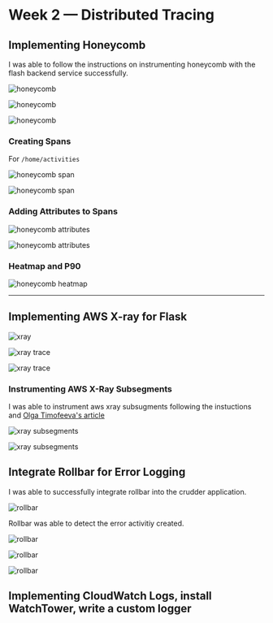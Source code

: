 # Week 2 — Distributed Tracing


## Implementing Honeycomb

I was able to follow the instructions on instrumenting honeycomb with the flash backend service successfully.

  ![honeycomb](./assets//hc_1.JPG)


  ![honeycomb](./assets//hc_2.JPG)


  ![honeycomb](./assets//hc_trace.JPG)

### Creating Spans

  For `/home/activities`

   ![honeycomb span](./assets//hc_span.JPG)

   ![honeycomb span](./assets//hc_span1.JPG)

  ### Adding Attributes to Spans


  ![honeycomb attributes](./assets//hc_attributes.JPG)

  ![honeycomb attributes](./assets//hc_attributes1.JPG)
   

  ### Heatmap and P90

  ![honeycomb heatmap](./assets//hc_heatmap.JPG)



---
## Implementing AWS X-ray for Flask

  ![xray](./assets//aws_xray.JPG)

  ![xray trace](./assets//aws_xray_trace.JPG)

  ![xray trace](./assets//aws_xray_trace1.JPG)

### Instrumenting AWS X-Ray Subsegments

I was able to instrument aws xray subsugments following the instuctions and [Olga Timofeeva's article](https://olley.hashnode.dev/aws-free-cloud-bootcamp-instrumenting-aws-x-ray-subsegments)

 ![xray subsegments](./assets//aws_xray_subsegments.JPG)

 ![xray subsegments](./assets//aws_xray_subsegments1.JPG)


 ## Integrate Rollbar for Error Logging

 I was able to successfully integrate rollbar into the crudder application.

  ![rollbar](./assets//rollbar.JPG)

  Rollbar was able to detect the error activitiy created.

  ![rollbar](./assets//rollbar_err.JPG)

  ![rollbar](./assets//rollbar_err1.JPG)

  ![rollbar](./assets//rollbar_err2.JPG)

  ## Implementing CloudWatch Logs, install WatchTower, write a custom logger

  
